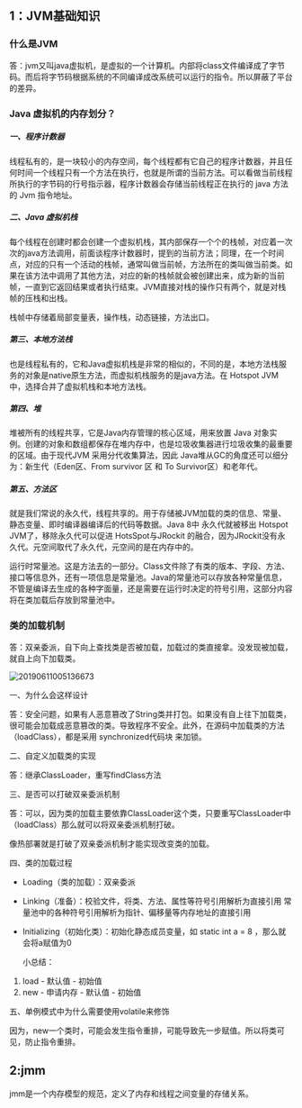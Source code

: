 ## 1：JVM基础知识

### 什么是JVM

答：jvm又叫java虚拟机，是虚拟的一个计算机。内部将class文件编译成了字节码。而后将字节码根据系统的不同编译成改系统可以运行的指令。所以屏蔽了平台的差异。

### Java 虚拟机的内存划分？

##### 一、程序计数器

线程私有的，是一块较小的内存空间，每个线程都有它自己的程序计数器，并且任何时间一个线程只有一个方法在执行，也就是所谓的当前方法。可以看做当前线程所执行的字节码的行号指示器，程序计数器会存储当前线程正在执行的 java 方法的 Jvm 指令地址。

##### 二、Java 虚拟机栈

每个线程在创建时都会创建一个虚拟机栈，其内部保存一个个的栈帧，对应着一次次的java方法调用，前面谈程序计数器时，提到的当前方法；同理，在一个时间点，对应的只有一个活动的栈帧，通常叫做当前帧，方法所在的类叫做当前类。如果在该方法中调用了其他方法，对应的新的栈帧就会被创建出来，成为新的当前帧，一直到它返回结果或者执行结束。JVM直接对栈的操作只有两个，就是对栈帧的压栈和出栈。

栈帧中存储着局部变量表，操作栈，动态链接，方法出口。

##### 第三、本地方法栈

也是线程私有的，它和Java虚拟机栈是非常的相似的，不同的是，本地方法栈服务的对象是native原生方法，而虚拟机栈服务的是java方法。在 Hotspot JVM 中，选择合并了虚拟机栈和本地方法栈。

##### 第四、堆

堆被所有的线程共享，它是Java内存管理的核心区域，用来放置 Java 对象实例。创建的对象和数组都保存在堆内存中，也是垃圾收集器进行垃圾收集的最重要的区域。由于现代JVM 采用分代收集算法，因此 Java堆从GC的角度还可以细分为：新生代（Eden区、From survivor 区 和 To Survivor区）和老年代。

##### 第五、方法区

就是我们常说的永久代，线程共享的。用于存储被JVM加载的类的信息、常量、静态变量、即时编译器编译后的代码等数据。Java 8中 永久代就被移出 Hotspot JVM了，移除永久代可以促进 HotsSpot与JRockit 的融合，因为JRockit没有永久代。元空间取代了永久代，元空间的是在内存中的。

运行时常量池。这是方法去的一部分。Class文件除了有类的版本、字段、方法、接口等信息外，还有一项信息是常量池。Java的常量池可以存放各种常量信息，不管是编译去生成的各种字面量，还是需要在运行时决定的符号引用，这部分内容将在类加载后存放到常量池中。

###  类的加载机制

答：双亲委派，自下向上查找类是否被加载，加载过的类直接拿。没发现被加载，就自上向下加载类。

![20190611005136673](C:\Users\whfch\Desktop\学习\jvm\20190611005136673.png)

一、为什么会这样设计

答：安全问题，如果有人恶意篡改了String类并打包。如果没有自上往下加载类，很可能会加载成恶意篡改的类。导致程序不安全。此外，在源码中加载类的方法（loadClass），都是采用 synchronized代码块 来加锁。

二、自定义加载类的实现

答：继承ClassLoader，重写findClass方法

三、是否可以打破双亲委派机制

答：可以，因为类的加载主要依靠ClassLoader这个类，只要重写ClassLoader中（loadClass）那么就可以将双亲委派机制打破。

像热部署就是打破了双亲委派机制才能实现改变类的加载。

四、类的加载过程

- Loading（类的加载）：双亲委派

- Linking（准备）：校验文件，将类、方法、属性等符号引用解析为直接引用
  常量池中的各种符号引用解析为指针、偏移量等内存地址的直接引用

- Initializing（初始化类）：初始化静态成员变量，如 static int a = 8 ，那么就会将a赋值为0

  小总结：

1. load - 默认值 - 初始值
2. new - 申请内存 - 默认值 - 初始值

五、单例模式中为什么需要使用volatile来修饰

因为，new一个类时，可能会发生指令重排，可能导致先一步赋值。所以将类可见，防止指令重排。



## 2:jmm

jmm是一个内存模型的规范，定义了内存和线程之间变量的存储关系。



